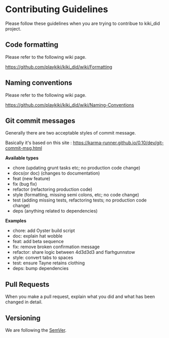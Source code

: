 # Contributing Guidelines
Please follow these guidelines when you are trying to contribue to kiki_did project.

## Code formatting
Please refer to the following wiki page.

https://github.com/playkiki/kiki_did/wiki/Formatting

## Naming conventions
Please refer to the following wiki page.

https://github.com/playkiki/kiki_did/wiki/Naming-Conventions

## Git commit messages
Generally there are two acceptable styles of commit message.

Basically it's based on this site : https://karma-runner.github.io/0.10/dev/git-commit-msg.html

**Available types**

* chore (updating grunt tasks etc; no production code change)
* docs(or doc) (changes to documentation)
* feat (new feature)
* fix (bug fix)
* refactor (refactoring production code)
* style (formatting, missing semi colons, etc; no code change)
* test (adding missing tests, refactoring tests; no production code change)
* deps (anything related to dependencies)

**Examples**

* chore: add Oyster build script
* doc: explain hat wobble
* feat: add beta sequence
* fix: remove broken confirmation message
* refactor: share logic between 4d3d3d3 and flarhgunnstow
* style: convert tabs to spaces
* test: ensure Tayne retains clothing
* deps: bump dependencies

## Pull Requests
When you make a pull request, explain what you did and what has been changed in detail.

## Versioning
We are following the [SemVer](https://semver.org/).
